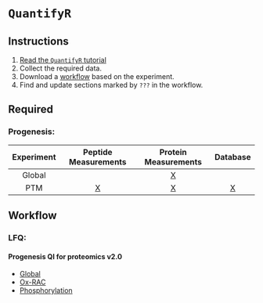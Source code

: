 # `QuantifyR`

## Instructions

1. [Read the `QuantifyR` tutorial](https://hickslab.github.io/QuantifyR/)
2. Collect the required data.
3. Download a [workflow](https://github.com/hickslab/QuantifyR/tree/master/workflow) based on the experiment.
4. Find and update sections marked by `???` in the workflow.

## Required

### Progenesis:

|Experiment|Peptide Measurements|Protein Measurements|Database|
|:-:|:-:|:-:|:-:|
|Global||[X](https://raw.githubusercontent.com/hickslab/QuantifyR/master/data/20180502_WOS52_Cr_UPS_protm.csv)||
|PTM|[X](https://raw.githubusercontent.com/hickslab/QuantifyR/master/data/20190123_EWM_AZD1_R_rank-lessthan11-include_uniprot_pepm.csv)|[X](https://raw.githubusercontent.com/hickslab/QuantifyR/master/data/20190123_EWM_AZD1_R_rank-lessthan11-include_uniprot_protm.csv)|[X](https://raw.githubusercontent.com/hickslab/QuantifyR/master/data/Cr_uniprot_crap_20190130.fasta)|

## Workflow

### LFQ:

#### Progenesis QI for proteomics v2.0
* [Global](https://raw.githubusercontent.com/hickslab/ProgenesisLFQ/master/workflow/ProteinLFQ.R)
* [Ox-RAC](https://raw.githubusercontent.com/hickslab/ProgenesisLFQ/master/workflow/RedoxLFQ.R)
* [Phosphorylation](https://raw.githubusercontent.com/hickslab/ProgenesisLFQ/master/workflow/PhosphoLFQ.R)

